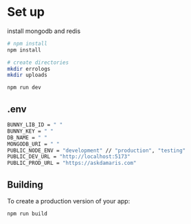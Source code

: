# Set up

install mongodb and redis

```bash
# npm install
npm install

# create directories
mkdir errologs
mkdir uploads

npm run dev
```

## .env

```bash
BUNNY_LIB_ID = " "
BUNNY_KEY = " "
DB_NAME = " "
MONGODB_URI = " "
PUBLIC_NODE_ENV = "development" // "production", "testing"
PUBLIC_DEV_URL = "http://localhost:5173"
PUBLIC_PROD_URL = "https://askdamaris.com"
```
## Building

To create a production version of your app:

```bash
npm run build
```